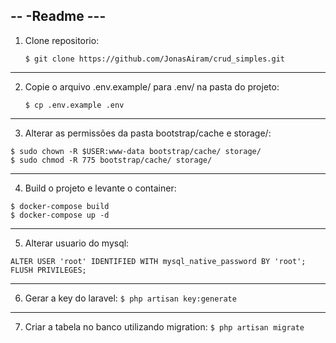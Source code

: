 ## -- -Readme ---

1. Clone repositorio:

    `$ git clone https://github.com/JonasAiram/crud_simples.git`
***
2. Copie o arquivo .env.example/ para .env/ na pasta do projeto:

    `$ cp .env.example .env`
***
3. Alterar as permissões da pasta bootstrap/cache e storage/:

```
$ sudo chown -R $USER:www-data bootstrap/cache/ storage/
$ sudo chmod -R 775 bootstrap/cache/ storage/
```
***
4. Build o projeto e levante o container:
``` 
$ docker-compose build
$ docker-compose up -d
```  
***
5. Alterar usuario do mysql:
``` 
ALTER USER 'root' IDENTIFIED WITH mysql_native_password BY 'root';
FLUSH PRIVILEGES;
```
***
6. Gerar a key do laravel:
`$ php artisan key:generate`
***
7. Criar a tabela no banco utilizando migration:
`$ php artisan migrate`

